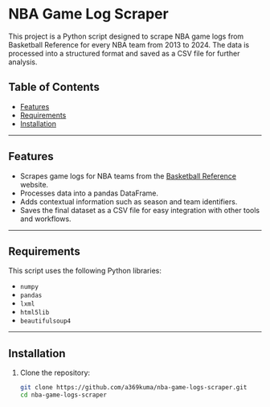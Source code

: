 # NBA Game Log Scraper

This project is a Python script designed to scrape NBA game logs from Basketball Reference for every NBA team from 2013 to 2024. The data is processed into a structured format and saved as a CSV file for further analysis.

## Table of Contents

- [Features](#features)
- [Requirements](#requirements)
- [Installation](#installation)

---

## Features

- Scrapes game logs for NBA teams from the [Basketball Reference](https://www.basketball-reference.com/) website.
- Processes data into a pandas DataFrame.
- Adds contextual information such as season and team identifiers.
- Saves the final dataset as a CSV file for easy integration with other tools and workflows.

---

## Requirements

This script uses the following Python libraries:

- `numpy`
- `pandas`
- `lxml`
- `html5lib`
- `beautifulsoup4`

---

## Installation

1. Clone the repository:
   ```bash
   git clone https://github.com/a369kuma/nba-game-logs-scraper.git
   cd nba-game-logs-scraper
